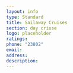 ```yaml
---
layout: info
type: Standard
title: Sailaway Cruises
section: day criuse
logo: placeholder
ratings:
phone: "23802"
email:
address:
description:
---
```


